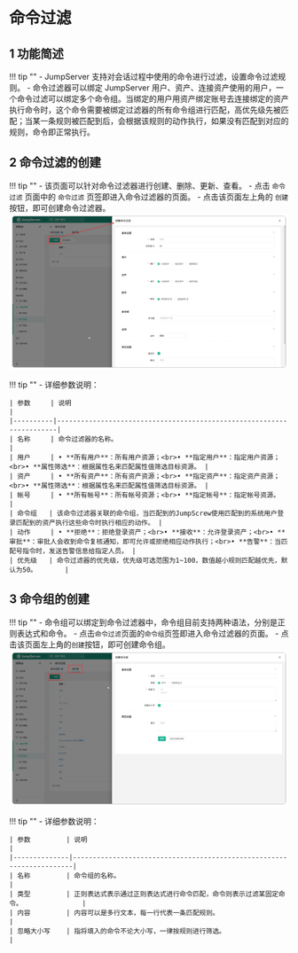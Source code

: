 # 命令过滤
## 1 功能简述
!!! tip ""
    - JumpServer 支持对会话过程中使用的命令进行过滤，设置命令过滤规则。
    - 命令过滤器可以绑定 JumpServer 用户、资产、连接资产使用的用户，一个命令过滤可以绑定多个命令组。当绑定的用户用资产绑定账号去连接绑定的资产执行命令时，这个命令需要被绑定过滤器的所有命令组进行匹配，高优先级先被匹配；当某一条规则被匹配到后，会根据该规则的动作执行，如果没有匹配到对应的规则，命令即正常执行。
## 2 命令过滤的创建
!!! tip ""
    - 该页面可以针对命令过滤器进行创建、删除、更新、查看。
    - 点击 `命令过滤` 页面中的 `命令过滤` 页签即进入命令过滤器的页面。
    - 点击该页面左上角的 `创建` 按钮，即可创建命令过滤器。
![V4_commandfilter_1](../../../../img/V4_commandfilter_1.png)

!!! tip ""
    - 详细参数说明：

    | 参数     | 说明                                                                 |
    |----------|----------------------------------------------------------------------|
    | 名称     | 命令过滤器的名称。                                                   |
    | 用户     | • **所有用户**：所有用户资源；<br>• **指定用户**：指定用户资源；<br>• **属性筛选**：根据属性名来匹配属性值筛选目标资源。 |
    | 资产     | • **所有资产**：所有资产资源；<br>• **指定资产**：指定资产资源；<br>• **属性筛选**：根据属性名来匹配属性值筛选目标资源。 |
    | 帐号     | • **所有帐号**：所有帐号资源；<br>• **指定帐号**：指定帐号资源。                     |
    | 命令组   | 该命令过滤器关联的命令组，当匹配到的JumpScrew使用匹配到的系统用户登录匹配到的资产执行这些命令时执行相应的动作。 |
    | 动作     | • **拒绝**：拒绝登录资产；<br>• **接收**：允许登录资产；<br>• **审批**：审批人会收到命令复核通知，即可允许或拒绝相应动作执行；<br>• **告警**：当匹配号指令时，发送告警信息给指定人员。 |
    | 优先级   | 命令过滤器的优先级，优先级可选范围为1~100，数值越小规则匹配越优先，默认为50。       |

## 3 命令组的创建
!!! tip ""
    - 命令组可以绑定到命令过滤器中，命令组目前支持两种语法，分别是正则表达式和命令。
    - 点击`命令过滤`页面的`命令组`页签即进入命令过滤器的页面。
    - 点击该页面左上角的`创建`按钮，即可创建命令组。
![V4_commandfilter_2](../../../../img/V4_commandfilter_2.png)

!!! tip ""
    - 详细参数说明：

    | 参数         | 说明                                                                 |
    |--------------|----------------------------------------------------------------------|
    | 名称         | 命令组的名称。                                                       |
    | 类型         | 正则表达式表示通过正则表达式进行命令匹配，命令则表示过滤某固定命令。               |
    | 内容         | 内容可以是多行文本，每一行代表一条匹配规则。                                     |
    | 忽略大小写    | 指将填入的命令不论大小写，一律按规则进行筛选。                                   |